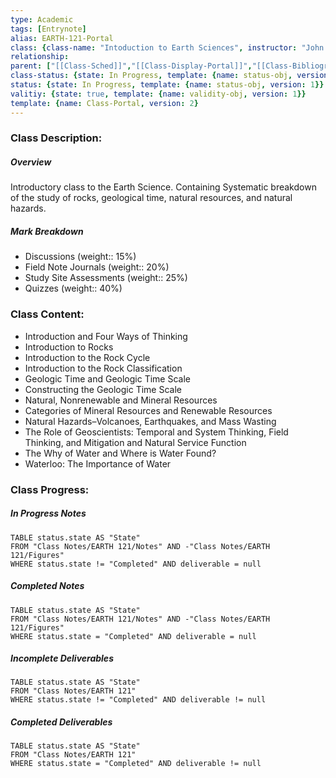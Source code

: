 ```yaml
---
type: Academic
tags: [Entrynote]
alias: EARTH-121-Portal
class: {class-name: "Intoduction to Earth Sciences", instructor: "John Johnson", medium: "In Person", start-date: 2023-05-21, university: "University of Waterloo", class-alias: EARTH-121, template: {name: class-uni-obj, version: 1}}
relationship: 
parent: ["[[Class-Sched]]","[[Class-Display-Portal]]","[[Class-Bibliography]]"]
class-status: {state: In Progress, template: {name: status-obj, version: 1}}
status: {state: In Progress, template: {name: status-obj, version: 1}}
valitiy: {state: true, template: {name: validity-obj, version: 1}}
template: {name: Class-Portal, version: 2} 
---
```

### Class Description:
##### Overview
Introductory class to the Earth Science. Containing Systematic breakdown of the study of rocks, geological time, natural resources, and natural hazards.

##### Mark Breakdown
- Discussions (weight:: 15%)
- Field Note Journals (weight:: 20%)
- Study Site Assessments (weight:: 25%)
- Quizzes (weight:: 40%)


### Class Content:
- Introduction and Four Ways of Thinking
- Introduction to Rocks
- Introduction to the Rock Cycle
- Introduction to the Rock Classification
- Geologic Time and Geologic Time Scale
- Constructing the Geologic Time Scale
- Natural, Nonrenewable and Mineral Resources
- Categories of Mineral Resources and Renewable Resources
- Natural Hazards–Volcanoes, Earthquakes, and Mass Wasting
- The Role of Geoscientists: Temporal and System Thinking, Field Thinking, and Mitigation and Natural Service Function
- The Why of Water and Where is Water Found?
- Waterloo: The Importance of Water

### Class Progress: 
##### In Progress Notes
```dataview
TABLE status.state AS "State"
FROM "Class Notes/EARTH 121/Notes" AND -"Class Notes/EARTH 121/Figures"
WHERE status.state != "Completed" AND deliverable = null
```
##### Completed Notes
```dataview
TABLE status.state AS "State"
FROM "Class Notes/EARTH 121/Notes" AND -"Class Notes/EARTH 121/Figures"
WHERE status.state = "Completed" AND deliverable = null
```
##### Incomplete Deliverables
```dataview
TABLE status.state AS "State"
FROM "Class Notes/EARTH 121"
WHERE status.state != "Completed" AND deliverable != null
```
##### Completed Deliverables
```dataview
TABLE status.state AS "State"
FROM "Class Notes/EARTH 121"
WHERE status.state = "Completed" AND deliverable != null
```
